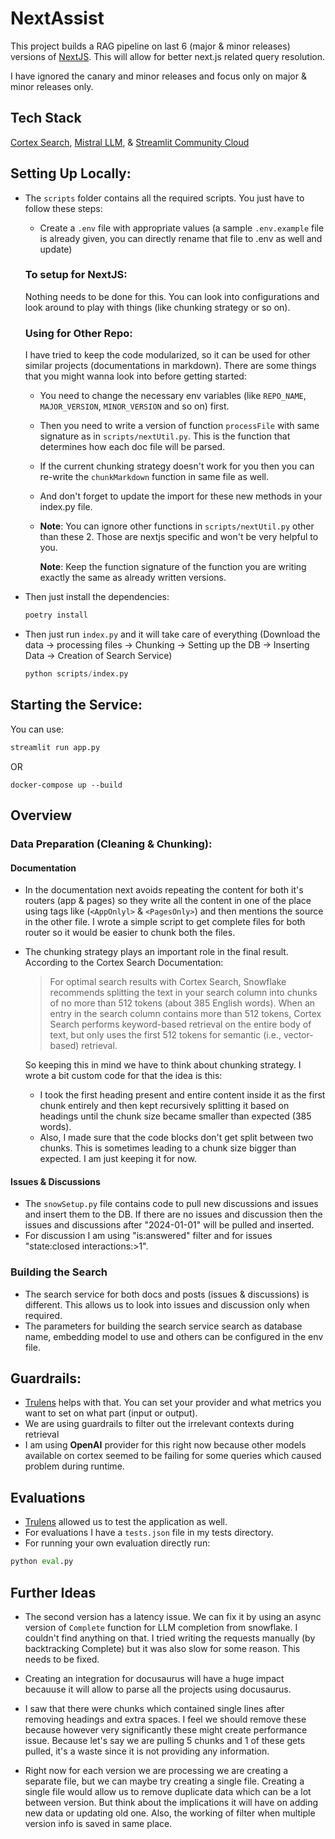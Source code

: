# NextAssist
This project builds a RAG pipeline on last 6 (major & minor releases) versions of [NextJS](https://nextjs.org/). This will allow for better next.js related query resolution.

I have ignored the canary and minor releases and focus only on major & minor releases only.

## Tech Stack
[Cortex Search](https://docs.snowflake.com/en/user-guide/snowflake-cortex/cortex-search/cortex-search-overview), [Mistral LLM](https://mistral.ai/), & [Streamlit Community Cloud](https://streamlit.io/cloud)

## Setting Up Locally:
- The `scripts` folder contains all the required scripts. You just have to follow these steps: 
    - Create a `.env` file with appropriate values (a sample `.env.example` file is already given, you can directly rename that file to .env as well and update)

    ### To setup for NextJS:
    Nothing needs to be done for this. You can look into configurations and look around to play with things (like chunking strategy or so on).
    ### Using for Other Repo:
    I have tried to keep the code modularized, so it can be used for other similar projects (documentations in markdown). There are some things that you might wanna look into before getting started:

    - You need to change the necessary env variables (like `REPO_NAME`, `MAJOR_VERSION`, `MINOR_VERSION` and so on) first.
    - Then you need to write a version of function `processFile` with same signature as in `scripts/nextUtil.py`. This is the function that determines how each doc file will be parsed.
    - If the current chunking strategy doesn't work for you then you can re-write the `chunkMarkdown` function in same file as well.
    - And don't forget to update the import for these new methods in your index.py file.

    - **Note**: You can ignore other functions in `scripts/nextUtil.py` other than these 2. Those are nextjs specific and won't be very helpful to you.

        **Note**: Keep the function signature of the function you are writing exactly the same as already written versions.

- Then just install the dependencies:
    ```python 
    poetry install
    ```

- Then just run `index.py` and it will take care of everything (Download the data -> processing files -> Chunking -> Setting up the DB -> Inserting Data -> Creation of Search Service)

    ```python 
    python scripts/index.py
    ```

## Starting the Service:
You can use:

```python 
streamlit run app.py
```

OR 

```shell
docker-compose up --build
```


## Overview
### Data Preparation (Cleaning & Chunking):
#### Documentation
- In the documentation next avoids repeating the content for both it's routers (app & pages) so they write all the content in one of the place using tags like (`<AppOnlyl>` & `<PagesOnly>`) and then mentions the source in the other file. I wrote a simple script to get complete files for both router so it would be easier to chunk both the files.

- The chunking strategy plays an important role in the final result. According to the Cortex Search Documentation:
    > For optimal search results with Cortex Search, Snowflake recommends splitting the text in your search column into chunks of no more than 512 tokens (about 385 English words). When an entry in the search column contains more than 512 tokens, Cortex Search performs keyword-based retrieval on the entire body of text, but only uses the first 512 tokens for semantic (i.e., vector-based) retrieval.

    So keeping this in mind we have to think about chunking strategy. I wrote a bit custom code for that the idea is this:
    
    - I took the first heading present and entire content inside it as the first chunk entirely and then kept recursively splitting it based on headings until the chunk size became smaller than expected (385 words). 
    - Also, I made sure that the code blocks don't get split between two chunks. This is sometimes leading to a chunk size bigger than expected. I am just keeping it for now.

#### Issues & Discussions
- The `snowSetup.py` file contains code to pull new discussions and issues and insert them to the DB. If there are no issues and discussion then the issues and discussions after "2024-01-01" will be pulled and inserted.
- For discussion I am using "is:answered" filter and for issues "state:closed interactions:>1".

### Building the Search
- The search service for both docs and posts (issues & discussions) is different. This allows us to look into issues and discussion only when required.
- The parameters for building the search service search as database name, embedding model to use and others can be configured in the env file.

## Guardrails:
- [Trulens](https://www.trulens.org/) helps with that. You can set your provider and what metrics you want to set on what part (input or output).
- We are using guardrails to filter out the irrelevant contexts during retrieval
- I am using **OpenAI** provider for this right now because other models available on cortex seemed to be failing for some queries which caused problem during runtime.

## Evaluations
- [Trulens](https://www.trulens.org/) allowed us to test the application as well.
- For evaluations I have a `tests.json` file in my tests directory.
- For running your own evaluation directly run:
```python
python eval.py
```

## Further Ideas
- The second version has a latency issue. We can fix it by using an async version of `Complete` function for LLM completion from snowflake. I couldn't find anything on that. I tried writing the requests manually (by backtracking Complete) but it was also slow for some reason. This needs to be fixed.

- Creating an integration for docusaurus will have a huge impact becauuse it will allow to parse all the projects using docusaurus. 

- I saw that there were chunks which contained single lines after removing headings and extra spaces. I feel we should remove these because however very significantly these might create performance issue. Because let's say we are pulling 5 chunks and 1 of these gets pulled, it's a waste since it is not providing any information.

- Right now for each version we are processing we are creating a separate file, but we can maybe try creating a single file. Creating a single file would allow us to remove duplicate data which can be a lot between version. But think about the implications it will have on adding new data or updating old one. Also, the working of filter when multiple version info is saved in same place.